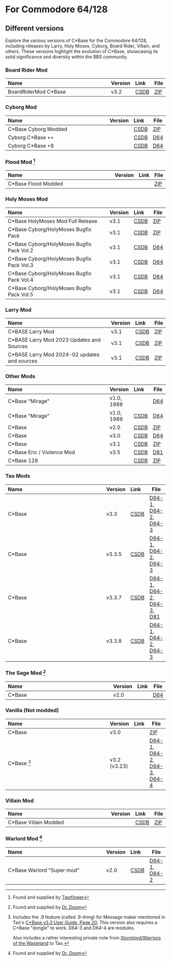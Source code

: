 <style>
    table th:first-of-type {
        width: 100%;
    }
    table th:nth-of-type(2) {
        width: 100%;
    }
    table th:nth-of-type(3) {
        width: 100%;
    }
    table th:nth-of-type(4) {
        width: 100%;
    }
</style>

# For Commodore 64/128

## Different versions
Explore the various versions of C\*Base for the Commodore 64/128, including releases by Larry, Holy Moses, Cyborg, Board Rider, Villain, and others. These versions highlight the evolution of C\*Base, showcasing its solid significance and diversity within the BBS community.

### Board Rider Mod
| Name                  | Version | Link                                       | File                                                              |
| :-------------------- | :------ | :----------------------------------------- | ----------------------------------------------------------------- |
| BoardRiderMod C\*Base | v3.2    | [CSDB](https://csdb.dk/release/?id=124624) | [ZIP](for-commodore64-128/board-rider-v3.0/Surf%20Shop%20BBS.zip) |

### Cyborg Mod
| Name                  | Version | Link                                       | File                                                |
| :-------------------- | :------ | :----------------------------------------- | --------------------------------------------------- |
| C\*Base Cyborg Modded |         | [CSDB](https://csdb.dk/release/?id=31028)  | [ZIP](for-commodore64-128/cyborg/Cyborg_C-Base.zip) |
| Cyborg C\*Base ++     |         | [CSDB](https://csdb.dk/release/?id=162814) | [D64](for-commodore64-128/cyborg/cyborg++.d64)      |
| Cyborg C\*Base +8     |         | [CSDB](https://csdb.dk/release/?id=165099) | [D64](for-commodore64-128/cyborg/cyborg+.d64)       |

### Flood Mod [^3]
| Name                 | Version | Link | File                                                  |
| :------------------- | :------ | :--- | ----------------------------------------------------- |
| C\*Base Flood Modded |         |      | [ZIP](for-commodore64-128/flood/C-Base_Flood_Mod.zip) |

### Holy Moses Mod
| Name                                       | Version | Link                                       | File                                                          |
| :----------------------------------------- | :------ | :----------------------------------------- | ------------------------------------------------------------- |
| C\*Base HolyMoses Mod Full Release         | v3.1    | [CSDB](https://csdb.dk/release/?id=169998) | [ZIP](for-commodore64-128/holy-moses-v3.1/cbase31hm[r].zip)   |
| C\*Base Cyborg/HolyMoses Bugfix Pack       | v3.1    | [CSDB](https://csdb.dk/release/?id=167278) | [ZIP](for-commodore64-128/holy-moses-v3.1/cb31hmbugfix.zip)   |
| C\*Base Cyborg/HolyMoses Bugfix Pack Vol.2 | v3.1    | [CSDB](https://csdb.dk/release/?id=167337) | [D64](for-commodore64-128/holy-moses-v3.1/cb31bugfixvol2.d64) |
| C\*Base Cyborg/HolyMoses Bugfix Pack Vol.3 | v3.1    | [CSDB](https://csdb.dk/release/?id=171648) | [D64](for-commodore64-128/holy-moses-v3.1/cb31bugfixvol3.d64) |
| C\*Base Cyborg/HolyMoses Bugfix Pack Vol.4 | v3.1    | [CSDB](https://csdb.dk/release/?id=174805) | [D64](for-commodore64-128/holy-moses-v3.1/cb31bugfixvol4.d64) |
| C\*Base Cyborg/HolyMoses Bugfix Pack Vol.5 | v3.1    | [CSDB](https://csdb.dk/release/?id=187125) | [D64](for-commodore64-128/holy-moses-v3.1/cb31bugfixvol5.d64) |

### Larry Mod
| Name                                          | Version | Link                                       | File                                                                    |
| :-------------------------------------------- | :------ | :----------------------------------------- | ----------------------------------------------------------------------- |
| C\*BASE Larry Mod                             | v3.1    | [CSDB](https://csdb.dk/release/?id=212357) | [ZIP](for-commodore64-128/larry-v3.1/cbase-larrymod.zip)                |
| C\*BASE Larry Mod 2023 Updates and Sources    | v3.1    | [CSDB](https://csdb.dk/release/?id=238025) | [ZIP](for-commodore64-128/larry-v3.1/cbaselarmod2023.zip)               |
| C\*BASE Larry Mod 2024-02 updates and sources | v3.1    | [CSDB](https://csdb.dk/release/?id=239293) | [ZIP](for-commodore64-128/larry-v3.1/cbase_larrymod_update_rainbow.zip) |

### Other Mods
| Name                        | Version    | Link                                       | File                                                                    |
| :-------------------------- | :--------- | :----------------------------------------- | ----------------------------------------------------------------------- |
| C\*Base "Mirage"            | v1.0, 1988 |                                            | [D64](for-commodore64-128/other/CBase1-Mirage.d64)                      |
| C\*Base "Mirage"            | v1.0, 1989 | [CSDB](https://csdb.dk/release/?id=191303) | [D64](for-commodore64-128/other/C-Base-1.0_Mirage_100%_09.May.1989.d64) |
| C\*Base                     | v2.0       | [CSDB](https://csdb.dk/release/?id=126152) | [ZIP](for-commodore64-128/other/c-base%202.zip)                         |
| C\*Base                     | v3.0       | [CSDB](https://csdb.dk/release/?id=216558) | [D64](for-commodore64-128/other/C-Base_BBS_v3.0_ALT-PHURY.d64)          |
| C\*Base                     | v3.1       | [CSDB](https://csdb.dk/release/?id=31029)  | [ZIP](for-commodore64-128/other/C-Base_3.1_Phury.zip)                   |
| C\*Base Eric / Violence Mod | v3.5       | [CSDB](https://csdb.dk/release/?id=175350) | [D81](for-commodore64-128/other/e-boyzmod.d81)                          |
| C\*Base 128                 |            | [CSDB](https://csdb.dk/release/?id=234618) | [ZIP](for-commodore64-128/other/cbase128.zip)                           |

### Tao Mods
| Name   | Version | Link                                       | File                                                                                                                                                                                                                              |
| :----- | :------ | :----------------------------------------- | --------------------------------------------------------------------------------------------------------------------------------------------------------------------------------------------------------------------------------- |
| C*Base | v3.3    | [CSDB](https://csdb.dk/release/?id=45545)  | [D64-1](for-commodore64-128/tao-3.3/cbase_side1.d64), [D64-2](for-commodore64-128/tao-3.3/cbase_side2.d64), [D64-3](for-commodore64-128/tao-3.3/cbase_side3.d64)                                                                  |
| C*Base | v3.3.5  | [CSDB](https://csdb.dk/release/?id=55798)  | [D64-1](for-commodore64-128/tao-3.3.5/cbase_side1.d64), [D64-2](for-commodore64-128/tao-3.3.5/cbase_side2.d64), [D64-3](for-commodore64-128/tao-3.3.5/cbase_side3.d64)                                                            |
| C*Base | v3.3.7  | [CSDB](https://csdb.dk/release/?id=121416) | [D64-1](for-commodore64-128/tao-3.3.7/cbase_side1.d64), [D64-2](for-commodore64-128/tao-3.3.7/cbase_side2.d64), [D64-3](for-commodore64-128/tao-3.3.7/cbase_side3.d64),</br> [D81](for-commodore64-128/tao-3.3.7/cbase_3_3_7.d81) |
| C*Base | v3.3.8  | [CSDB](https://csdb.dk/release/?id=150178) | [D64-1](for-commodore64-128/tao-3.3.8/cbase_side1.d64), [D64-2](for-commodore64-128/tao-3.3.8/cbase_side2.d64), [D64-3](for-commodore64-128/tao-3.3.8/cbase_side3.d64)                                                            |

### The Sage Mod [^2]
| Name   | Version | Link | File                                                     |
| :----- | :------ | :--- | -------------------------------------------------------- |
| C*Base | v2.0    |      | [D64](for-commodore64-128/the-sage/cbase-2.0-zipped.d64) |

### Vanilla (Not modded)
| Name         | Version      | Link | File                                                                                                                                                                                                   |
| :----------- | :----------- | :--- | ------------------------------------------------------------------------------------------------------------------------------------------------------------------------------------------------------ |
| C\*Base      | v3.0         |      | [ZIP](for-commodore64-128/vanilla/C-Base_v3.0_Vanilla.zip)                                                                                                                                             |
| C\*Base [^1] | v3.2 (v3.23) |      | [D64-1](for-commodore64-128/vanilla/cbv32d1.d64), [D64-2](for-commodore64-128/vanilla/cbv32d2.d64), [D64-3](for-commodore64-128/vanilla/cbv32m1.d64), [D64-4](for-commodore64-128/vanilla/cbv32m2.d64) |

### Villain Mod
| Name                   | Version | Link                                      | File                                                     |
| :--------------------- | :------ | :---------------------------------------- | -------------------------------------------------------- |
| C\*Base Villain Modded |         | [CSDB](https://csdb.dk/release/?id=25223) | [ZIP](for-commodore64-128/villian/CBASE_Villian_Mod.zip) |

### Warlord Mod [^2]
| Name                        | Version | Link                                       | File                                                                                                  |
| :-------------------------- | :------ | :----------------------------------------- | ----------------------------------------------------------------------------------------------------- |
| C\*Base Warlord "Super mod" | v2.0    | [CSDB](https://csdb.dk/release/?id=250491) | [D64-1](for-commodore64-128/warlord/cb20warlord.d64), [D64-2](for-commodore64-128/warlord/WARES5.d64) |

[^1]:
    Includes the .9 feature (called .9-thing) for Message maker mentioned in Tao's [C\*Base v3.3 User Guide, Page 20](manuals/cbase-v3.3-user-guide.pdf#page=22). This version also requires a C\*Base "dongle" to work. D64-3 and D64-4 are modules.
    
    Also includes a rather interesting private note from [Stormlord/Warriors of the Wasteland](https://csdb.dk/scener/?id=973) to Tao.

[^2]: Found and supplied by [Dr. Doom](https://csdb.dk/scener/?id=2978)

[^3]: Found and supplied by [Twoflower](https://csdb.dk/scener/?id=8074)